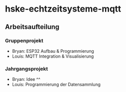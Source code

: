 # hske-echtzeitsysteme-mqtt

## Arbeitsaufteilung
### Gruppenprojekt
- Bryan: ESP32 Aufbau & Programmierung
- Louis: MQTT Integration & Visualisierung

### Jahrgangsprojekt
- Bryan: Idee ^^
- Louis: Programmierung der Datensammlung
